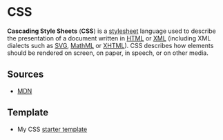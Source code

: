 # CSS
**Cascading Style Sheets** (**CSS**) is a [stylesheet](https://developer.mozilla.org/en-US/docs/DOM/stylesheet) language used to describe the presentation of a document written in [HTML](https://developer.mozilla.org/en-US/docs/Web/HTML "HyperText Markup Language") or [XML](https://developer.mozilla.org/en-US/docs/XML_introduction) (including XML dialects such as [SVG](https://developer.mozilla.org/en-US/docs/Web/SVG), [MathML](https://developer.mozilla.org/en-US/docs/Web/MathML) or [XHTML](https://developer.mozilla.org/en-US/docs/Glossary/XHTML)). CSS describes how elements should be rendered on screen, on paper, in speech, or on other media.

## Sources 

 - [MDN](https://developer.mozilla.org/en-US/docs/Web/CSS)

## Template
 - My CSS [starter template](https://raw.githubusercontent.com/3ng7n33r/KnowledgeBase/master/src/static/style.css)
<!--stackedit_data:
eyJoaXN0b3J5IjpbMTQ2MzMyMjExMV19
-->